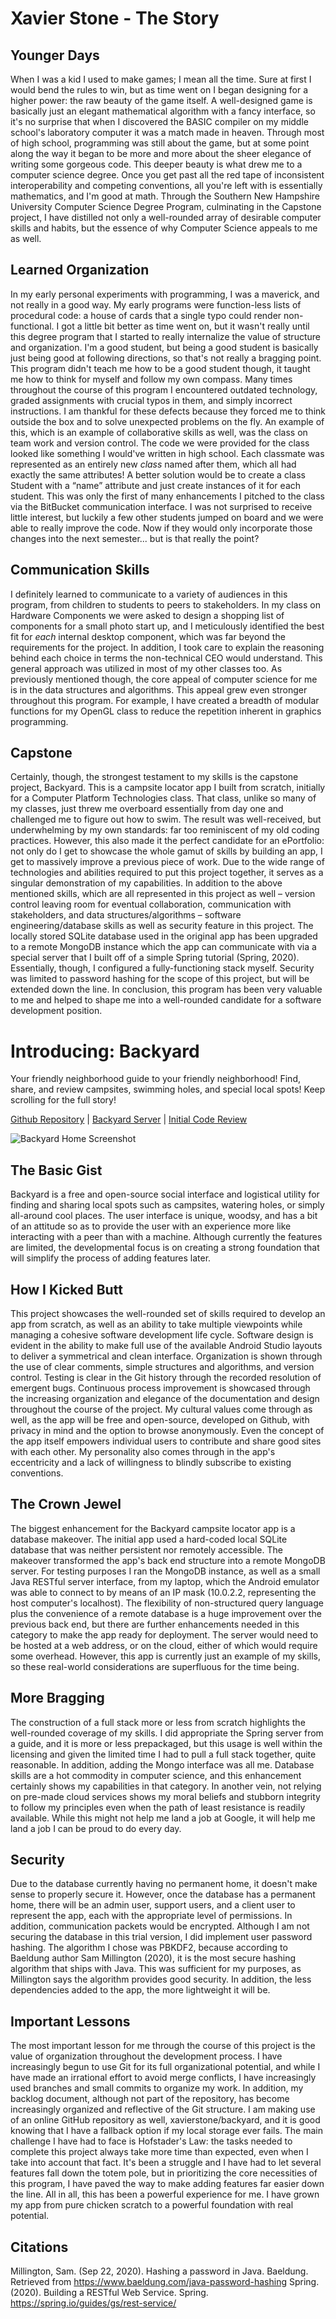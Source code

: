# Xavier Stone - The Story

## Younger Days
   When I was a kid I used to make games; I mean all the time. Sure at first I would bend the rules to win, but as time went on I began designing for a higher power: the raw beauty of the game itself. A well-designed game is basically just an elegant mathematical algorithm with a fancy interface, so it's no surprise that when I discovered the BASIC compiler on my middle school's laboratory computer it was a match made in heaven. Through most of high school, programming was still about the game, but at some point along the way it began to be more and more about the sheer elegance of writing some gorgeous code. This deeper beauty is what drew me to a computer science degree. Once you get past all the red tape of inconsistent interoperability and competing conventions, all you're left with is essentially mathematics, and I'm good at math. Through the Southern New Hampshire University Computer Science Degree Program, culminating in the Capstone project, I have distilled not only a well-rounded array of desirable computer skills and habits, but the essence of why Computer Science appeals to me as well.

## Learned Organization
In my early personal experiments with programming, I was a maverick, and not really in a good way. My early programs were function-less lists of procedural code: a house of cards that a single typo could render non-functional. I got a little bit better as time went on, but it wasn't really until this degree program that I started to really internalize the value of structure and organization. I'm a good student, but being a good student is basically just being good at following directions, so that's not really a bragging point. This program didn't teach me how to be a good student though, it taught me how to think for myself and follow my own compass. Many times throughout the course of this program I encountered outdated technology, graded assignments with crucial typos in them, and simply incorrect instructions. I am thankful for these defects because they forced me to think outside the box and to solve unexpected problems on the fly. An example of this, which is an example of collaborative skills as well, was the class on team work and version control. The code we were provided for the class looked like something I would've written in high school. Each classmate was represented as an entirely new *class* named after them, which all had exactly the same attributes! A better solution would be to create a class Student with a “name” attribute and just create instances of it for each student. This was only the first of many enhancements I pitched to the class via the BitBucket communication interface. I was not surprised to receive little interest, but luckily a few other students jumped on board and we were able to really improve the code. Now if they would only incorporate those changes into the next semester... but is that really the point?

## Communication Skills
I definitely learned to communicate to a variety of audiences in this program, from children to students to peers to stakeholders. In my class on Hardware Components we were asked to design a shopping list of components for a small photo start up, and I meticulously identified the best fit for *each* internal desktop component, which was far beyond the requirements for the project. In addition, I took care to explain the reasoning behind each choice in terms the non-technical CEO would understand. This general approach was utilized in most of my other classes too. As previously mentioned though, the core appeal of computer science for me is in the data structures and algorithms. This appeal grew even stronger throughout this program. For example, I have created a breadth of modular functions for my OpenGL class to reduce the repetition inherent in graphics programming.

## Capstone
Certainly, though, the strongest testament to my skills is the capstone project, Backyard. This is a campsite locator app I built from scratch, initially for a Computer Platform Technologies class. That class, unlike so many of my classes, just threw me overboard essentially from day one and challenged me to figure out how to swim. The result was well-received, but underwhelming by my own standards: far too reminiscent of my old coding practices. However, this also made it the perfect candidate for an ePortfolio: not only do I get to showcase the whole gamut of skills by building an app, I get to massively improve a previous piece of work. Due to the wide range of technologies and abilities required to put this project together, it serves as a singular demonstration of my capabilities. In addition to the above mentioned skills, which are all represented in this project as well – version control leaving room for eventual collaboration, communication with stakeholders, and data structures/algorithms – software engineering/database skills as well as security feature in this project. The locally stored SQLite database used in the original app has been upgraded to a remote MongoDB instance which the app can communicate with via a special server that I built off of a simple Spring tutorial (Spring, 2020). Essentially, though, I configured a fully-functioning stack myself. Security was limited to password hashing for the scope of this project, but will be extended down the line. In conclusion, this program has been very valuable to me and helped to shape me into a well-rounded candidate for a software development position.

# Introducing: Backyard
Your friendly neighborhood guide to your friendly neighborhood!
Find, share, and review campsites, swimming holes, and special local spots!
Keep scrolling for the full story!

[Github Repository](https://github.com/xavierstone/backyard)  |  [Backyard Server](https://github.com/xavierstone/backyard_server)  |  [Initial Code Review](https://youtu.be/XGgiA1RYGAk "Code Review on Youtube")

![Backyard Home Screenshot](backyard_screenshot_main.png)

## The Basic Gist
Backyard is a free and open-source social interface and logistical utility for finding and sharing local spots such as campsites, watering holes, or simply all-around cool places. The user interface is unique, woodsy, and has a bit of an attitude so as to provide the user with an experience more like interacting with a peer than with a machine. Although currently the features are limited, the developmental focus is on creating a strong foundation that will simplify the process of adding features later.

## How I Kicked Butt
This project showcases the well-rounded set of skills required to develop an app from scratch, as well as an ability to take multiple viewpoints while managing a cohesive software development life cycle. Software design is evident in the ability to make full use of the available Android Studio layouts to deliver a symmetrical and clean interface. Organization is shown through the use of clear comments, simple structures and algorithms, and version control. Testing is clear in the Git history through the recorded resolution of emergent bugs. Continuous process improvement is showcased through the increasing organization and elegance of the documentation and design throughout the course of the project. My cultural values come through as well, as the app will be free and open-source, developed on Github, with privacy in mind and the option to browse anonymously. Even the concept of the app itself empowers individual users to contribute and share good sites with each other. My personality also comes through in the app's eccentricity and a lack of willingness to blindly subscribe to existing conventions.
    
## The Crown Jewel
The biggest enhancement for the Backyard campsite locator app is a database makeover. The initial app used a hard-coded local SQLite database that was neither persistent nor remotely accessible. The makeover transformed the app's back end structure into a remote MongoDB server. For testing purposes I ran the MongoDB instance, as well as a small Java RESTful server interface, from my laptop, which the Android emulator was able to connect to by means of an IP mask (10.0.2.2, representing the host computer's localhost). The flexibility of non-structured query language plus the convenience of a remote database is a huge improvement over the previous back end, but there are further enhancements needed in this category to make the app ready for deployment. The server would need to be hosted at a web address, or on the cloud, either of which would require some overhead. However, this app is currently just an example of my skills, so these real-world considerations are superfluous for the time being.

## More Bragging
The construction of a full stack more or less from scratch highlights the well-rounded coverage of my skills. I did appropriate the Spring server from a guide, and it is more or less prepackaged, but this usage is well within the licensing and given the limited time I had to pull a full stack together, quite reasonable. In addition, adding the Mongo interface was all me. Database skills are a hot commodity in computer science, and this enhancement certainly shows my capabilities in that category. In another vein, not relying on pre-made cloud services shows my moral beliefs and stubborn integrity to follow my principles even when the path of least resistance is readily available. While this might not help me land a job at Google, it will help me land a job I can be proud to do every day.
    
## Security
Due to the database currently having no permanent home, it doesn't make sense to properly secure it. However, once the database has a permanent home, there will be an admin user, support users, and a client user to represent the app, each with the appropriate level of permissions. In addition, communication packets would be encrypted. Although I am not securing the database in this trial version, I did implement user password hashing. The algorithm I chose was PBKDF2, because according to Baeldung author Sam Millington (2020), it is the most secure hashing algorithm that ships with Java. This was sufficient for my purposes, as Millington says the algorithm provides good security. In addition, the less dependencies added to the app, the more lightweight it will be.
    
## Important Lessons
The most important lesson for me through the course of this project is the value of organization throughout the development process. I have increasingly begun to use Git for its full organizational potential, and while I have made an irrational effort to avoid merge conflicts, I have increasingly used branches and small commits to organize my work. In addition, my backlog document, although not part of the repository, has become increasingly organized and reflective of the Git structure. I am making use of an online GitHub repository as well, xavierstone/backyard, and it is good knowing that I have a fallback option if my local storage ever fails. The main challenge I have had to face is Hofstader's Law: the tasks needed to complete this project always take more time than expected, even when I take into account that fact. It's been a struggle and I have had to let several features fall down the totem pole, but in prioritizing the core necessities of this program, I have paved the way to make adding features far easier down the line. All in all, this has been a powerful experience for me. I have grown my app from pure chicken scratch to a powerful foundation with real potential.

## Citations
Millington, Sam. (Sep 22, 2020). Hashing a password in Java. Baeldung. Retrieved from https://www.baeldung.com/java-password-hashing
Spring. (2020). Building a RESTful Web Service. Spring. https://spring.io/guides/gs/rest-service/
